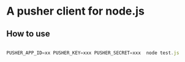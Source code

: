 # A pusher client for node.js

## How to use

```javascript

PUSHER_APP_ID=xx PUSHER_KEY=xxx PUSHER_SECRET=xxx  node test.js

```
